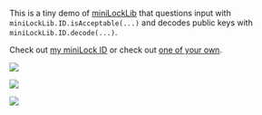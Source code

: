 This is a tiny demo of [miniLockLib](https://github.com/45678/miniLockLib) that questions input with `miniLockLib.ID.isAcceptable(...)` and decodes public keys with `miniLockLib.ID.decode(...)`. 

Check out [my miniLock ID](https://45678.github.io/is-it-a-minilock-id/?2EHJJskpv2JZbYcZrM7cVNh87sNVhmUUmU4ogCbQqNh4j) or check out [one of your own](https://45678.github.io/is-it-a-minilock-id/).

[<img src="https://raw.githubusercontent.com/45678/is-it-a-miniLock-ID/gh-pages/screenshot_1.png">](https://45678.github.io/is-it-a-minilock-id/)

[<img src="https://raw.githubusercontent.com/45678/is-it-a-miniLock-ID/gh-pages/screenshot_2.png">](https://45678.github.io/is-it-a-minilock-id/?CeF5fM7SEdphjktdUbAXaMGm13m6mTZtbprtghvsMRYgw)

[<img src="https://raw.githubusercontent.com/45678/is-it-a-miniLock-ID/gh-pages/screenshot_3.png">](https://45678.github.io/is-it-a-minilock-id/?UbAXaMGm13m6mTZtbprtghvsMRYgwCeF5fM7SEdphjkt)
